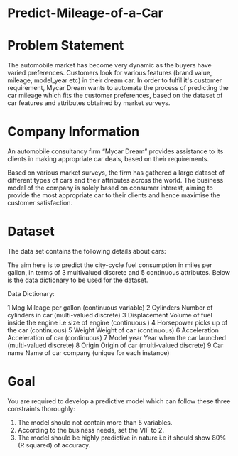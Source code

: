 # Predict-Mileage-of-a-Car

# Problem Statement

  The automobile market has become very dynamic as the buyers have varied preferences. Customers look for various features (brand value, mileage, model_year etc) in their dream car. In order to fulfil it's customer requirement, Mycar Dream wants to automate the process of predicting the car mileage which fits the customer preferences, based on the dataset of car features and attributes obtained by market surveys.

# Company Information

  An automobile consultancy firm “Mycar Dream” provides assistance to its clients in making appropriate car deals, based on their requirements.
 
  Based on various market surveys, the firm has gathered a large dataset of different types of cars and their attributes across the world. The business model of the company is solely based on consumer interest, aiming to provide the most appropriate car to their clients and hence maximise the customer satisfaction.
  
# Dataset 

The data set contains the following details about cars: 

  The aim here is to predict the city-cycle fuel consumption in miles per gallon, in terms of 3 multivalued discrete and 5 continuous attributes. Below is the data dictionary to be used for the dataset.
  
Data Dictionary:

1	Mpg		                  Mileage per gallon (continuous variable)
2	Cylinders	              Number of cylinders in car (multi-valued discrete)
3	Displacement	          Volume of fuel inside the engine i.e size of engine (continuous )
4	Horsepower	            picks up of the car (continuous)
5	Weight		              Weight of car (continuous)
6	Acceleration	          Acceleration of car (continuous)
7	Model year	            Year when the car launched (multi-valued discrete)
8	Origin		              Origin of car (multi-valued discrete)
9	Car name	              Name of car company (unique for each instance)


# Goal

You are required to develop a predictive model which can follow these three constraints thoroughly: 

1) The model should not contain more than 5 variables.
2) According to the business needs, set the VIF to 2. 
3) The model should be highly predictive in nature i.e it should show 80% (R squared) of accuracy.

